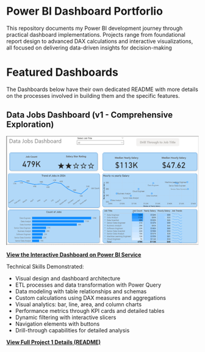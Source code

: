 
# Power BI Dashboard Portforlio

This repository documents my Power BI development journey through practical dashboard implementations. Projects range from foundational report design to advanced DAX calculations and interactive visualizations, all focused on delivering data-driven insights for decision-making

# Featured Dashboards
The Dashboards below have their own dedicated README with more details on the processes involved in building them and the specific features.

## Data Jobs Dashboard (v1 - Comprehensive Exploration)

![Main Dashboard](/imgs/Project1_page1.PNG)

[**View the Interactive Dashboard on Power BI Service**](https://app.powerbi.com/view?r=eyJrIjoiMzcyYTI3NzYtYjI2OS00MTU4LTgwYjctMGYzZGYwMmFmMzJjIiwidCI6IjdiZmRkZGZhLWI1MTgtNGJhMC05YmQ2LWQzODZlNzBhN2RiZCJ9)

Technical Skills Demonstrated:
- Visual design and dashboard architecture
- ETL processes and data transformation with Power Query
- Data modeling with table relationships and schemas
- Custom calculations using DAX measures and aggregations
- Visual analytics: bar, line, area, and column charts
- Performance metrics through KPI cards and detailed tables
- Dynamic filtering with interactive slicers
- Navigation elements with buttons
- Drill-through capabilities for detailed analysis

[**View Full Project 1 Details (README)**](/Data_Jobs_V1/README.md)
